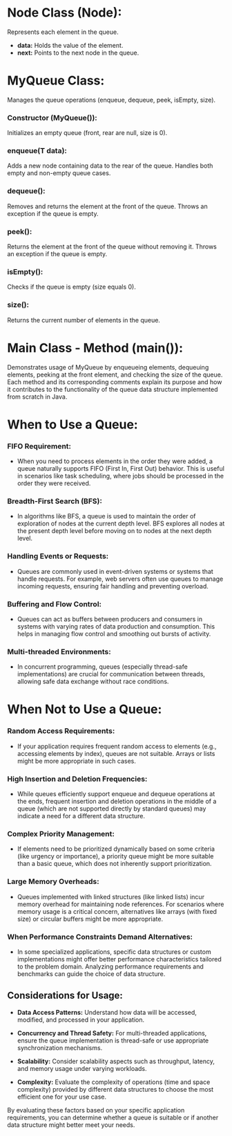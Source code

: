 # Node Class (Node<T>):

Represents each element in the queue.
* **data:** Holds the value of the element.
* **next:** Points to the next node in the queue.

# MyQueue Class:

Manages the queue operations (enqueue, dequeue, peek, isEmpty, size).

### Constructor (MyQueue()):

Initializes an empty queue (front, rear are null, size is 0).

### enqueue(T data):

Adds a new node containing data to the rear of the queue.
Handles both empty and non-empty queue cases.

### dequeue():

Removes and returns the element at the front of the queue.
Throws an exception if the queue is empty.

### peek():

Returns the element at the front of the queue without removing it.
Throws an exception if the queue is empty.

### isEmpty():

Checks if the queue is empty (size equals 0).

### size():

Returns the current number of elements in the queue.

# Main Class - Method (main()):

Demonstrates usage of MyQueue by enqueueing elements, dequeuing elements, peeking at the front element, and checking the size of the queue.
Each method and its corresponding comments explain its purpose and how it contributes to the functionality of the queue data structure implemented from scratch in Java.


# When to Use a Queue:

### FIFO Requirement:

* When you need to process elements in the order they were added, a queue naturally supports FIFO (First In, First Out) behavior. This is useful in scenarios like task scheduling, where jobs should be processed in the order they were received.

### Breadth-First Search (BFS):

* In algorithms like BFS, a queue is used to maintain the order of exploration of nodes at the current depth level. BFS explores all nodes at the present depth level before moving on to nodes at the next depth level.

### Handling Events or Requests:

* Queues are commonly used in event-driven systems or systems that handle requests. For example, web servers often use queues to manage incoming requests, ensuring fair handling and preventing overload.

### Buffering and Flow Control:

* Queues can act as buffers between producers and consumers in systems with varying rates of data production and consumption. This helps in managing flow control and smoothing out bursts of activity.

### Multi-threaded Environments:

* In concurrent programming, queues (especially thread-safe implementations) are crucial for communication between threads, allowing safe data exchange without race conditions.

# When Not to Use a Queue:

### Random Access Requirements:

* If your application requires frequent random access to elements (e.g., accessing elements by index), queues are not suitable. Arrays or lists might be more appropriate in such cases.

### High Insertion and Deletion Frequencies:

* While queues efficiently support enqueue and dequeue operations at the ends, frequent insertion and deletion operations in the middle of a queue (which are not supported directly by standard queues) may indicate a need for a different data structure.

### Complex Priority Management:

* If elements need to be prioritized dynamically based on some criteria (like urgency or importance), a priority queue might be more suitable than a basic queue, which does not inherently support prioritization.

### Large Memory Overheads:

* Queues implemented with linked structures (like linked lists) incur memory overhead for maintaining node references. For scenarios where memory usage is a critical concern, alternatives like arrays (with fixed size) or circular buffers might be more appropriate.

### When Performance Constraints Demand Alternatives:

* In some specialized applications, specific data structures or custom implementations might offer better performance characteristics tailored to the problem domain. Analyzing performance requirements and benchmarks can guide the choice of data structure.

## Considerations for Usage:

* **Data Access Patterns:** Understand how data will be accessed, modified, and processed in your application.

* **Concurrency and Thread Safety:** For multi-threaded applications, ensure the queue implementation is thread-safe or use appropriate synchronization mechanisms.

* **Scalability:** Consider scalability aspects such as throughput, latency, and memory usage under varying workloads.

* **Complexity:** Evaluate the complexity of operations (time and space complexity) provided by different data structures to choose the most efficient one for your use case.

By evaluating these factors based on your specific application requirements, you can determine whether a queue is suitable or if another data structure might better meet your needs.



